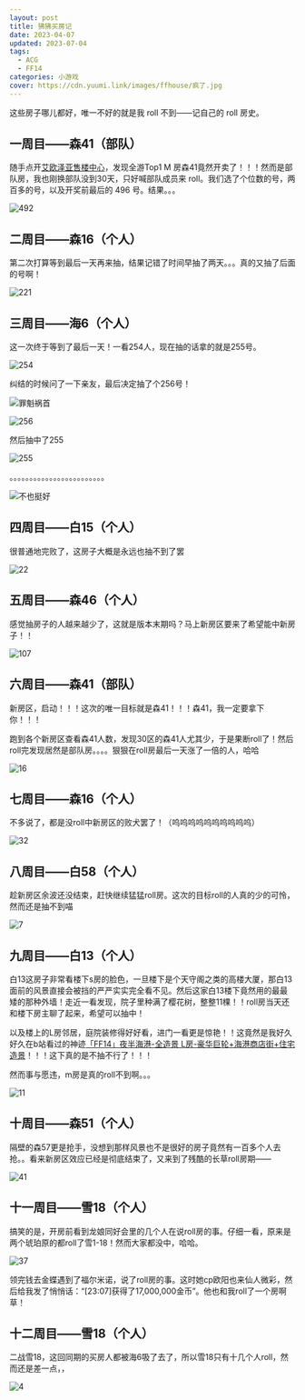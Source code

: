 ```yaml
---
layout: post
title: 狒狒买房记
date: 2023-04-07
updated: 2023-07-04
tags: 
  - ACG
  - FF14
categories: 小游戏
cover: https://cdn.yuumi.link/images/ffhouse/疯了.jpg
---
```


这些房子哪儿都好，唯一不好的就是我 roll 不到——记自己的 roll 房史。

<!-- more -->

## 一周目——森41（部队）

随手点开[艾欧泽亚售楼中心](https://house.ffxiv.cyou/#/)，发现全游Top1 M 房森41竟然开卖了！！！然而是部队房，我也刚换部队没到30天，只好喊部队成员来 roll。我们选了个位数的号，两百多的号，以及开奖前最后的 496 号。结果。。。

![492](https://cdn.yuumi.link/images/ffhouse/492.jpeg)



## 二周目——森16（个人）

第二次打算等到最后一天再来抽，结果记错了时间早抽了两天。。。真的又抽了后面的号啊！

![221](https://cdn.yuumi.link/images/ffhouse/221.jpg)



## 三周目——海6（个人）

这一次终于等到了最后一天！一看254人，现在抽的话拿的就是255号。

![254](https://cdn.yuumi.link/images/ffhouse/254.png)

纠结的时候问了一下亲友，最后决定抽了个256号！

![罪魁祸首](https://cdn.yuumi.link/images/ffhouse/罪魁祸首.jpg)

![256](https://cdn.yuumi.link/images/ffhouse/256.png)

然后抽中了255

![255](https://cdn.yuumi.link/images/ffhouse/255.png)

。。。。。。。。。。。。。。。。。。。。。。。。

![不也挺好](https://cdn.yuumi.link/emotes/不也挺好.gif)



## 四周目——白15（个人）

很普通地完败了，这房子大概是永远也抽不到了罢

![22](https://cdn.yuumi.link/images/ffhouse/22.jpg)



## 五周目——森46（个人）

感觉抽房子的人越来越少了，这就是版本末期吗？马上新房区要来了希望能中新房子！！

![107](https://cdn.yuumi.link/images/ffhouse/107.png)

## 六周目——森41（部队）

新房区，启动！！！这次的唯一目标就是森41！！！森41，我一定要拿下你！！！

跑到各个新房区查看森41人数，发现30区的森41人尤其少，于是果断roll了！然后roll完发现居然是部队房。。。。狠狠在roll房最后一天涨了一倍的人，哈哈

![16](https://cdn.yuumi.link/images/ffhouse/16.jpg)

## 七周目——森16（个人）

不多说了，都是没roll中新房区的败犬罢了！（呜呜呜呜呜呜呜呜呜呜）

![32](https://cdn.yuumi.link/images/ffhouse/32.jpg)

## 八周目——白58（个人）

趁新房区余波还没结束，赶快继续猛猛roll房。这次的目标roll的人真的少的可怜，然而还是抽不到喵

![7](https://cdn.yuumi.link/images/ffhouse/7.png)

## 九周目——白13（个人）

白13这房子非常看楼下s房的脸色，一旦楼下是个天守阁之类的高楼大厦，那白13面前的风景直接会被挡的严严实实完全看不见。然后这家白13楼下竟然用的最最矮的那种外墙！走近一看发现，院子里种满了樱花树，整整11棵！！roll房当天还和楼下房主聊了起来，希望可以抽中！

以及楼上的L房邻居，庭院装修得好好看，进门一看更是惊艳！！这竟然是我好久好久在b站看过的神迹[「FF14」夜半海港-全造景 L房-豪华巨轮+海港商店街+住宅造景](https://www.bilibili.com/video/BV15z4y1k7LY)！！！这下真的是不抽不行了！！！

然而事与愿违，m房是真的roll不到啊。。。

![11](https://cdn.yuumi.link/images/ffhouse/11.png)

## 十周目——森51（个人）

隔壁的森57更是抢手，没想到那样风景也不是很好的房子竟然有一百多个人去抢。。看来新房区效应已经是彻底结束了，又来到了残酷的长草roll房期——

![41](https://cdn.yuumi.link/images/ffhouse/41.jpg)

## 十一周目——雪18（个人）

搞笑的是，开房前看到龙娘同好会里的几个人在说roll房的事。仔细一看，原来是两个琥珀原的都roll了雪1-18！然而大家都没中，哈哈。

![37](https://cdn.yuumi.link/images/ffhouse/37.png)

领完钱去金蝶遇到了福尔米诺，说了roll房的事。这时她cp欧阳也来仙人微彩，然后给我发了悄悄话：“[23:07]获得了17,000,000金币”。他也和我roll了一个房啊草！

## 十二周目——雪18（个人）

二战雪18，这回同期的买房人都被海6吸了去了，所以雪18只有十几个人roll，然而还是差一点，，

![4](https://cdn.yuumi.link/images/ffhouse/4.png)
